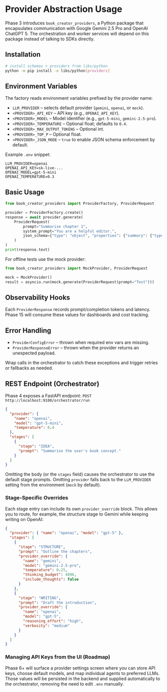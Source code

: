 # Provider Abstraction Usage

Phase 3 introduces `book_creator_providers`, a Python package that encapsulates
communication with Google Gemini 2.5 Pro and OpenAI ChatGPT 5. The orchestration
and worker services will depend on this package instead of talking to SDKs
directly.

## Installation

```bash
# install schemas + providers from libs/python
python -m pip install -e libs/python[providers]
```

## Environment Variables

The factory reads environment variables prefixed by the provider name:

- `LLM_PROVIDER` – selects default provider (`gemini`, `openai`, or `mock`).
- `<PROVIDER>_API_KEY` – API key (e.g., `OPENAI_API_KEY`).
- `<PROVIDER>_MODEL` – Model identifier (e.g., `gpt-5-mini`, `gemini-2.5-pro`).
- `<PROVIDER>_TEMPERATURE` – Optional float; defaults to `0.4`.
- `<PROVIDER>_MAX_OUTPUT_TOKENS` – Optional int.
- `<PROVIDER>_TOP_P` – Optional float.
- `<PROVIDER>_JSON_MODE` – `true` to enable JSON schema enforcement by default.

Example `.env` snippet:

```
LLM_PROVIDER=openai
OPENAI_API_KEY=sk-live-...
OPENAI_MODEL=gpt-5-mini
OPENAI_TEMPERATURE=0.3
```

## Basic Usage

```python
from book_creator_providers import ProviderFactory, ProviderRequest

provider = ProviderFactory.create()
response = await provider.generate(
    ProviderRequest(
        prompt="Summarise chapter 1",
        system_prompt="You are a helpful editor.",
        json_schema={"type": "object", "properties": {"summary": {"type": "string"}}},
    )
)
print(response.text)
```

For offline tests use the mock provider:

```python
from book_creator_providers import MockProvider, ProviderRequest

mock = MockProvider()
result = asyncio.run(mock.generate(ProviderRequest(prompt="Test")))
```

## Observability Hooks

Each `ProviderResponse` records prompt/completion tokens and latency. Phase 15
will consume these values for dashboards and cost tracking.

## Error Handling

- `ProviderConfigError` – thrown when required env vars are missing.
- `ProviderResponseError` – thrown when the provider returns an unexpected payload.

Wrap calls in the orchestrator to catch these exceptions and trigger retries or
fallbacks as needed.

## REST Endpoint (Orchestrator)

Phase 4 exposes a FastAPI endpoint: `POST http://localhost:9100/orchestrator/run`

```json
{
  "provider": {
    "name": "openai",
    "model": "gpt-5-mini",
    "temperature": 0.4
  },
  "stages": [
    {
      "stage": "IDEA",
      "prompt": "Summarise the user's book concept."
    }
  ]
}
```

Omitting the body (or the `stages` field) causes the orchestrator to use the default
stage prompts. Omitting `provider` falls back to the `LLM_PROVIDER` setting from
the environment (`mock` by default).

### Stage-Specific Overrides

Each stage entry can include its own `provider_override` block. This allows you to
route, for example, the structure stage to Gemini while keeping writing on OpenAI:

```json
{
  "provider": { "name": "openai", "model": "gpt-5" },
  "stages": [
    {
      "stage": "STRUCTURE",
      "prompt": "Outline the chapters",
      "provider_override": {
        "name": "gemini",
        "model": "gemini-2.5-pro",
        "temperature": 0.25,
        "thinking_budget": 4096,
        "include_thoughts": false
      }
    },
    {
      "stage": "WRITING",
      "prompt": "Draft the introduction",
      "provider_override": {
        "name": "openai",
        "model": "gpt-5",
        "reasoning_effort": "high",
        "verbosity": "medium"
      }
    }
  ]
}
```

### Managing API Keys from the UI (Roadmap)

Phase 6+ will surface a provider settings screen where you can store API keys,
choose default models, and map individual agents to preferred LLMs. Those values
will be persisted in the backend and supplied automatically to the orchestrator,
removing the need to edit `.env` manually.
